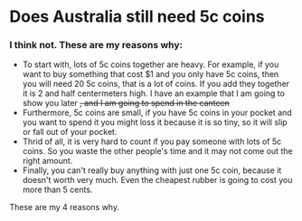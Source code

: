 # Does Australia still need 5c coins

### I think not. These are my reasons why:

* To start with, lots of 5c coins together are heavy. For example, if you want to buy something that cost $1 and you only have 5c coins, then you will need 20 5c coins, that is a lot of coins. If you add they together it is 2 and half centermeters high. I have an example that I am going to show you later ~~, and I am going to spend in the canteen~~
* Furthermore, 5c coins are small, if you have 5c coins in your pocket and you want to spend it you might loss it because it is so tiny, so it will slip or fall out of your pocket.
* Thrid of all, it is very hard to count if you pay someone with lots of 5c coins. So you waste the other people's time and it may not come out the right amount.
* Finally, you can't really buy anything with just one 5c coin, because it doesn't worth very much. Even the cheapest rubber is going to cost you more than 5 cents.

These are my 4 reasons why.
